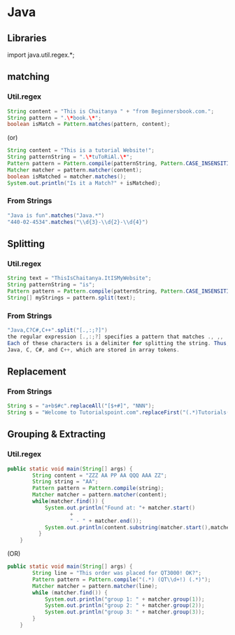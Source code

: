 # Java  
  
  
## Libraries  
import java.util.regex.*;   
  
  
## matching  
  
### Util.regex 
```java
String content = "This is Chaitanya " + "from Beginnersbook.com.";  
String pattern = ".\*book.\*";  
boolean isMatch = Pattern.matches(pattern, content);  
```
(or)  
```java
String content = "This is a tutorial Website!";  
String patternString = ".\*tuToRiAl.\*";  
Pattern pattern = Pattern.compile(patternString, Pattern.CASE_INSENSITIVE);  
Matcher matcher = pattern.matcher(content);  
boolean isMatched = matcher.matches();  
System.out.println("Is it a Match?" + isMatched);  
```
  
### From Strings  
```java
"Java is fun".matches("Java.*")  
"440-02-4534".matches("\\d{3}-\\d{2}-\\d{4}")  
```
  
  
## Splitting  
  
### Util.regex  
```java
String text = "ThisIsChaitanya.ItISMyWebsite";  
String patternString = "is";  
Pattern pattern = Pattern.compile(patternString, Pattern.CASE_INSENSITIVE);  
String[] myStrings = pattern.split(text);  
```
  
### From Strings  
```java
"Java,C?C#,C++".split("[.,:;?]")  
the regular expression [.,:;?] specifies a pattern that matches ., ,, :, ;, or ?.  
Each of these characters is a delimiter for splitting the string. Thus, the string is split into
Java, C, C#, and C++, which are stored in array tokens.  
```
  
  
## Replacement  
  
### From Strings  
```java
String s = "a+b$#c".replaceAll("[$+#]", "NNN");  
String s = "Welcome to Tutorialspoint.com".replaceFirst("(.*)Tutorials(.*)", "AMROOD"));  
```
  
  
## Grouping & Extracting  
  
### Util.regex  
```java
public static void main(String[] args) {  
        String content = "ZZZ AA PP AA QQQ AAA ZZ";  
        String string = "AA";  
        Pattern pattern = Pattern.compile(string);  
        Matcher matcher = pattern.matcher(content);  
        while(matcher.find()) {  
            System.out.println("Found at: "+ matcher.start()  
                    +  
                    " - " + matcher.end());  
            System.out.println(content.substring(matcher.start(),matcher.end()));  
          }  
    }
```
(OR)
```java
public static void main(String[] args) {  
        String line = "This order was placed for QT3000! OK?";  
        Pattern pattern = Pattern.compile("(.*) (QT\\d+!) (.*)");  
        Matcher matcher = pattern.matcher(line);  
        while (matcher.find()) {  
            System.out.println("group 1: " + matcher.group(1));  
            System.out.println("group 2: " + matcher.group(2));  
            System.out.println("group 3: " + matcher.group(3));  
        }  
    }
```
